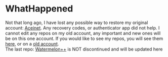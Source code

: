 # WhatHappened
Not that long ago, I have lost any possible way to restore my original account: [Aceinet](https://github.com/Aceinet). Any recovery codes, or authenticator app did not help. I cannot edit any repos on my old account, any important and new ones will be on this one account.
If you would like to see my repos, you will see them [here](github.com/aceinetx), or on a [old account](github.com/Aceinet).
<br>The last repo: [Watermelon++](github.com/Aceinet/Watermelon-) is NOT discontinued and will be updated here
